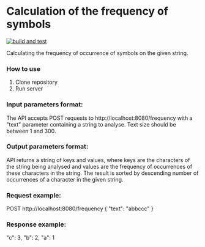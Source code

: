 # Calculation of the frequency of symbols

[![build and test](https://github.com/agsamkin/calc-freq-sym/actions/workflows/build.yml/badge.svg?branch=main)](https://github.com/agsamkin/calc-freq-sym/actions/workflows/build.yml)

Calculating the frequency of occurrence of symbols on the given string.

### How to use

1. Clone repository
2. Run server

### Input parameters format:

The API accepts POST requests to http://localhost:8080/frequency with a "text" parameter containing a string to analyse.
Text size should be between 1 and 300.

### Output parameters format:

API returns a string of keys and values, 
where keys are the characters of the string being analysed and values are the frequency of occurrences of these 
characters in the string. The result is sorted by descending number of occurrences of a character in the given string.

### Request example:

POST http://localhost:8080/frequency
{
    "text": "abbccc"
}

### Response example: 

"c": 3, "b": 2, "a": 1